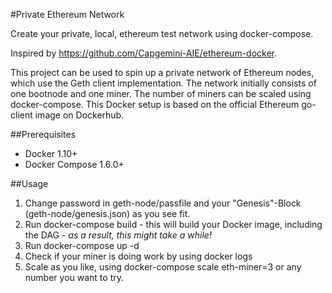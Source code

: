 #Private Ethereum Network

Create your private, local, ethereum test network using docker-compose.

Inspired by https://github.com/Capgemini-AIE/ethereum-docker.

This project can be used to spin up a private network of Ethereum nodes, which use the Geth client implementation. The
network initially consists of one bootnode and one miner. The number of miners can be scaled using docker-compose. This
Docker setup is based on the official Ethereum go-client image on Dockerhub.

##Prerequisites
- Docker 1.10+
- Docker Compose 1.6.0+

##Usage
1. Change password in geth-node/passfile and your "Genesis"-Block (geth-node/genesis.json) as you see fit.
2. Run docker-compose build - this will build your Docker image, including the DAG - *as a result, this might take a while!*
3. Run docker-compose up -d
4. Check if your miner is doing work by using docker logs
5. Scale as you like, using docker-compose scale eth-miner=3 or any number you want to try.